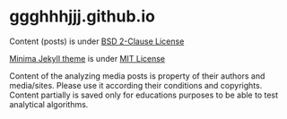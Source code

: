 # ggghhhjjj.github.io

Content (posts) is under [BSD 2-Clause License](LICENSE)

[Minima Jekyll theme](https://github.com/jekyll/minima) is under [MIT License](LICENSE.txt)

Content of the analyzing media posts is property of their authors and media/sites. Please use it according their conditions and copyrights.
Content partially is saved only for educations purposes to be able to test analytical algorithms.
